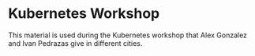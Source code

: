 # Kubernetes Workshop


This material is used during the Kubernetes workshop that Alex Gonzalez and Ivan Pedrazas give in different cities.
